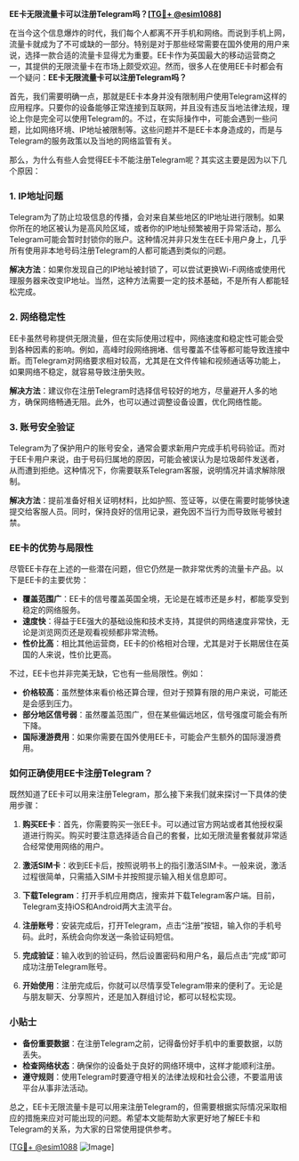 **EE卡无限流量卡可以注册Telegram吗？[[TG💪+ @esim1088](https://t.me/s/esim1088)]**

在当今这个信息爆炸的时代，我们每个人都离不开手机和网络。而说到手机上网，流量卡就成为了不可或缺的一部分。特别是对于那些经常需要在国外使用的用户来说，选择一款合适的流量卡显得尤为重要。EE卡作为英国最大的移动运营商之一，其提供的无限流量卡在市场上颇受欢迎。然而，很多人在使用EE卡时都会有一个疑问：**EE卡无限流量卡可以注册Telegram吗？**

首先，我们需要明确一点，那就是EE卡本身并没有限制用户使用Telegram这样的应用程序。只要你的设备能够正常连接到互联网，并且没有违反当地法律法规，理论上你是完全可以使用Telegram的。不过，在实际操作中，可能会遇到一些问题，比如网络环境、IP地址被限制等。这些问题并不是EE卡本身造成的，而是与Telegram的服务政策以及当地的网络监管有关。

那么，为什么有些人会觉得EE卡不能注册Telegram呢？其实这主要是因为以下几个原因：

### 1. **IP地址问题**
   Telegram为了防止垃圾信息的传播，会对来自某些地区的IP地址进行限制。如果你所在的地区被认为是高风险区域，或者你的IP地址频繁被用于异常活动，那么Telegram可能会暂时封锁你的账户。这种情况并非只发生在EE卡用户身上，几乎所有使用非本地号码注册Telegram的人都可能遇到类似的问题。

   **解决方法**：如果你发现自己的IP地址被封锁了，可以尝试更换Wi-Fi网络或使用代理服务器来改变IP地址。当然，这种方法需要一定的技术基础，不是所有人都能轻松完成。

### 2. **网络稳定性**
   EE卡虽然号称提供无限流量，但在实际使用过程中，网络速度和稳定性可能会受到各种因素的影响。例如，高峰时段网络拥堵、信号覆盖不佳等都可能导致连接中断。而Telegram对网络要求相对较高，尤其是在文件传输和视频通话等功能上，如果网络不稳定，就容易导致注册失败。

   **解决方法**：建议你在注册Telegram时选择信号较好的地方，尽量避开人多的地方，确保网络畅通无阻。此外，也可以通过调整设备设置，优化网络性能。

### 3. **账号安全验证**
   Telegram为了保护用户的账号安全，通常会要求新用户完成手机号码验证。而对于EE卡用户来说，由于号码归属地的原因，可能会被误认为是垃圾邮件发送者，从而遭到拒绝。这种情况下，你需要联系Telegram客服，说明情况并请求解除限制。

   **解决方法**：提前准备好相关证明材料，比如护照、签证等，以便在需要时能够快速提交给客服人员。同时，保持良好的信用记录，避免因不当行为而导致账号被封禁。

### EE卡的优势与局限性

尽管EE卡存在上述的一些潜在问题，但它仍然是一款非常优秀的流量卡产品。以下是EE卡的主要优势：

- **覆盖范围广**：EE卡的信号覆盖英国全境，无论是在城市还是乡村，都能享受到稳定的网络服务。
- **速度快**：得益于EE强大的基础设施和技术支持，其提供的网络速度非常快，无论是浏览网页还是观看视频都非常流畅。
- **性价比高**：相比其他运营商，EE卡的价格相对合理，尤其是对于长期居住在英国的人来说，性价比更高。

不过，EE卡也并非完美无缺，它也有一些局限性。例如：

- **价格较高**：虽然整体来看价格还算合理，但对于预算有限的用户来说，可能还是会感到压力。
- **部分地区信号弱**：虽然覆盖范围广，但在某些偏远地区，信号强度可能会有所下降。
- **国际漫游费用**：如果你需要在国外使用EE卡，可能会产生额外的国际漫游费用。

### 如何正确使用EE卡注册Telegram？

既然知道了EE卡可以用来注册Telegram，那么接下来我们就来探讨一下具体的使用步骤：

1. **购买EE卡**：首先，你需要购买一张EE卡。可以通过官方网站或者其他授权渠道进行购买。购买时要注意选择适合自己的套餐，比如无限流量套餐就非常适合经常使用网络的用户。

2. **激活SIM卡**：收到EE卡后，按照说明书上的指引激活SIM卡。一般来说，激活过程很简单，只需插入SIM卡并按照提示输入相关信息即可。

3. **下载Telegram**：打开手机应用商店，搜索并下载Telegram客户端。目前，Telegram支持iOS和Android两大主流平台。

4. **注册账号**：安装完成后，打开Telegram，点击“注册”按钮，输入你的手机号码。此时，系统会向你发送一条验证码短信。

5. **完成验证**：输入收到的验证码，然后设置密码和用户名，最后点击“完成”即可成功注册Telegram账号。

6. **开始使用**：注册完成后，你就可以尽情享受Telegram带来的便利了。无论是与朋友聊天、分享照片，还是加入群组讨论，都可以轻松实现。

### 小贴士

- **备份重要数据**：在注册Telegram之前，记得备份好手机中的重要数据，以防丢失。
- **检查网络状态**：确保你的设备处于良好的网络环境中，这样才能顺利注册。
- **遵守规则**：使用Telegram时要遵守相关的法律法规和社会公德，不要滥用该平台从事非法活动。

总之，EE卡无限流量卡是可以用来注册Telegram的，但需要根据实际情况采取相应的措施来应对可能出现的问题。希望本文能帮助大家更好地了解EE卡和Telegram的关系，为大家的日常使用提供参考。

[[TG💪+ @esim1088](https://t.me/s/esim1088) ![Image](https://i.postimg.cc/4NQfJmqS/Snipaste-2025-05-13-00-14-12.png)]